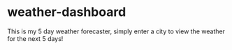# weather-dashboard

This is my 5 day weather forecaster, simply enter a city to view the weather for the next 5 days!